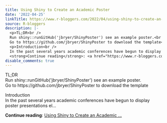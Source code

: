 ```yaml
---
title: Using Shiny to Create an Academic Poster
date: '2022-04-25'
linkTitle: https://www.r-bloggers.com/2022/04/using-shiny-to-create-an-academic-poster/
source: R-bloggers
description: |-
  <p>TL;DR<br />
  Run shiny::runGitHub('jbryer/ShinyPoster') see an example poster.<br />
  Go to https://github.com/jbryer/ShinyPoster to download the template</p>
  <p>Introduction<br />
  In the past several years academic conferences have begun to display poster presentations el...</p>
  <strong>Continue reading</strong>: <a href="https://www.r-bloggers.com/2022/04/using-shiny-to-create-an-academic-poster/">Using Shiny to Create an Academic ...
disable_comments: true
---
```

<p>TL;DR<br />
Run shiny::runGitHub('jbryer/ShinyPoster') see an example poster.<br />
Go to https://github.com/jbryer/ShinyPoster to download the template</p>
<p>Introduction<br />
In the past several years academic conferences have begun to display poster presentations el...</p>
<strong>Continue reading</strong>: <a href="https://www.r-bloggers.com/2022/04/using-shiny-to-create-an-academic-poster/">Using Shiny to Create an Academic ...